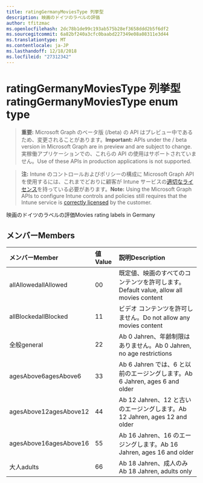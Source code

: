 ```yaml
---
title: ratingGermanyMoviesType 列挙型
description: 映画のドイツのラベルの評価
author: tfitzmac
ms.openlocfilehash: 2dc78b1de99c193ab575b28ef3658ddd2b5f6df2
ms.sourcegitcommit: 6a82bf240a3cfc0baabd227349e08a08311e3d44
ms.translationtype: MT
ms.contentlocale: ja-JP
ms.lasthandoff: 12/18/2018
ms.locfileid: "27312342"
---
```

# <a name="ratinggermanymoviestype-enum-type"></a><span data-ttu-id="8efd6-103">ratingGermanyMoviesType 列挙型</span><span class="sxs-lookup"><span data-stu-id="8efd6-103">ratingGermanyMoviesType enum type</span></span>

> <span data-ttu-id="8efd6-104">**重要:** Microsoft Graph のベータ版 (/beta) の API はプレビュー中であるため、変更されることがあります。</span><span class="sxs-lookup"><span data-stu-id="8efd6-104">**Important:** APIs under the / beta version in Microsoft Graph are in preview and are subject to change.</span></span> <span data-ttu-id="8efd6-105">実稼働アプリケーションでの、これらの API の使用はサポートされていません。</span><span class="sxs-lookup"><span data-stu-id="8efd6-105">Use of these APIs in production applications is not supported.</span></span>

> <span data-ttu-id="8efd6-106">**注:** Intune のコントロールおよびポリシーの構成に Microsoft Graph API を使用するには、これまでどおりに顧客が Intune サービスの[適切なライセンス](https://go.microsoft.com/fwlink/?linkid=839381)を持っている必要があります。</span><span class="sxs-lookup"><span data-stu-id="8efd6-106">**Note:** Using the Microsoft Graph APIs to configure Intune controls and policies still requires that the Intune service is [correctly licensed](https://go.microsoft.com/fwlink/?linkid=839381) by the customer.</span></span>

<span data-ttu-id="8efd6-107">映画のドイツのラベルの評価</span><span class="sxs-lookup"><span data-stu-id="8efd6-107">Movies rating labels in Germany</span></span>
## <a name="members"></a><span data-ttu-id="8efd6-108">メンバー</span><span class="sxs-lookup"><span data-stu-id="8efd6-108">Members</span></span>
|<span data-ttu-id="8efd6-109">メンバー</span><span class="sxs-lookup"><span data-stu-id="8efd6-109">Member</span></span>|<span data-ttu-id="8efd6-110">値</span><span class="sxs-lookup"><span data-stu-id="8efd6-110">Value</span></span>|<span data-ttu-id="8efd6-111">説明</span><span class="sxs-lookup"><span data-stu-id="8efd6-111">Description</span></span>|
|:---|:---|:---|
|<span data-ttu-id="8efd6-112">allAllowed</span><span class="sxs-lookup"><span data-stu-id="8efd6-112">allAllowed</span></span>|<span data-ttu-id="8efd6-113">0</span><span class="sxs-lookup"><span data-stu-id="8efd6-113">0</span></span>|<span data-ttu-id="8efd6-114">既定値、映画のすべてのコンテンツを許可します。</span><span class="sxs-lookup"><span data-stu-id="8efd6-114">Default value, allow all movies content</span></span>|
|<span data-ttu-id="8efd6-115">allBlocked</span><span class="sxs-lookup"><span data-stu-id="8efd6-115">allBlocked</span></span>|<span data-ttu-id="8efd6-116">1</span><span class="sxs-lookup"><span data-stu-id="8efd6-116">1</span></span>|<span data-ttu-id="8efd6-117">ビデオ コンテンツを許可しません。</span><span class="sxs-lookup"><span data-stu-id="8efd6-117">Do not allow any movies content</span></span>|
|<span data-ttu-id="8efd6-118">全般</span><span class="sxs-lookup"><span data-stu-id="8efd6-118">general</span></span>|<span data-ttu-id="8efd6-119">2</span><span class="sxs-lookup"><span data-stu-id="8efd6-119">2</span></span>|<span data-ttu-id="8efd6-120">Ab 0 Jahren、年齢制限はありません。</span><span class="sxs-lookup"><span data-stu-id="8efd6-120">Ab 0 Jahren, no age restrictions</span></span>|
|<span data-ttu-id="8efd6-121">agesAbove6</span><span class="sxs-lookup"><span data-stu-id="8efd6-121">agesAbove6</span></span>|<span data-ttu-id="8efd6-122">3</span><span class="sxs-lookup"><span data-stu-id="8efd6-122">3</span></span>|<span data-ttu-id="8efd6-123">Ab 6 Jahren では、6 と以前のエージングします。</span><span class="sxs-lookup"><span data-stu-id="8efd6-123">Ab 6 Jahren, ages 6 and older</span></span>|
|<span data-ttu-id="8efd6-124">agesAbove12</span><span class="sxs-lookup"><span data-stu-id="8efd6-124">agesAbove12</span></span>|<span data-ttu-id="8efd6-125">4</span><span class="sxs-lookup"><span data-stu-id="8efd6-125">4</span></span>|<span data-ttu-id="8efd6-126">Ab 12 Jahren、12 と古いのエージングします。</span><span class="sxs-lookup"><span data-stu-id="8efd6-126">Ab 12 Jahren, ages 12 and older</span></span>|
|<span data-ttu-id="8efd6-127">agesAbove16</span><span class="sxs-lookup"><span data-stu-id="8efd6-127">agesAbove16</span></span>|<span data-ttu-id="8efd6-128">5</span><span class="sxs-lookup"><span data-stu-id="8efd6-128">5</span></span>|<span data-ttu-id="8efd6-129">Ab 16 Jahren、16 のエージングします。</span><span class="sxs-lookup"><span data-stu-id="8efd6-129">Ab 16 Jahren, ages 16 and older</span></span>|
|<span data-ttu-id="8efd6-130">大人</span><span class="sxs-lookup"><span data-stu-id="8efd6-130">adults</span></span>|<span data-ttu-id="8efd6-131">6</span><span class="sxs-lookup"><span data-stu-id="8efd6-131">6</span></span>|<span data-ttu-id="8efd6-132">Ab 18 Jahren、成人のみ</span><span class="sxs-lookup"><span data-stu-id="8efd6-132">Ab 18 Jahren, adults only</span></span>|





